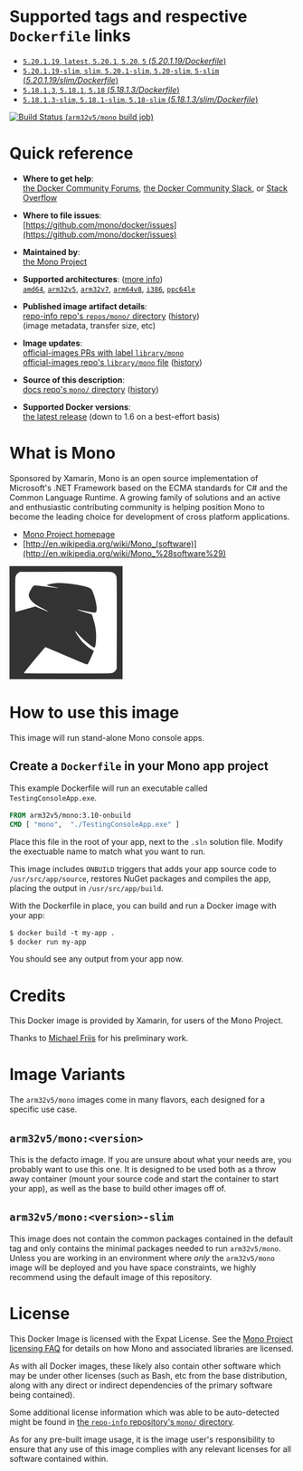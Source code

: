 <!--

********************************************************************************

WARNING:

    DO NOT EDIT "mono/README.md"

    IT IS AUTO-GENERATED

    (from the other files in "mono/" combined with a set of templates)

********************************************************************************

-->

# Supported tags and respective `Dockerfile` links

-	[`5.20.1.19`, `latest`, `5.20.1`, `5.20`, `5` (*5.20.1.19/Dockerfile*)](https://github.com/mono/docker/blob/ade499a72e7bec21a1e44810477620fbce5f812c/5.20.1.19/Dockerfile)
-	[`5.20.1.19-slim`, `slim`, `5.20.1-slim`, `5.20-slim`, `5-slim` (*5.20.1.19/slim/Dockerfile*)](https://github.com/mono/docker/blob/ade499a72e7bec21a1e44810477620fbce5f812c/5.20.1.19/slim/Dockerfile)
-	[`5.18.1.3`, `5.18.1`, `5.18` (*5.18.1.3/Dockerfile*)](https://github.com/mono/docker/blob/43bc89890efbb96e059cda9f690ba13c9ae8e386/5.18.1.3/Dockerfile)
-	[`5.18.1.3-slim`, `5.18.1-slim`, `5.18-slim` (*5.18.1.3/slim/Dockerfile*)](https://github.com/mono/docker/blob/bbd1369006147ff0c2363897d0e651f2efed29b0/5.18.1.3/slim/Dockerfile)

[![Build Status](https://doi-janky.infosiftr.net/job/multiarch/job/arm32v5/job/mono/badge/icon) (`arm32v5/mono` build job)](https://doi-janky.infosiftr.net/job/multiarch/job/arm32v5/job/mono/)

# Quick reference

-	**Where to get help**:  
	[the Docker Community Forums](https://forums.docker.com/), [the Docker Community Slack](https://blog.docker.com/2016/11/introducing-docker-community-directory-docker-community-slack/), or [Stack Overflow](https://stackoverflow.com/search?tab=newest&q=docker)

-	**Where to file issues**:  
	[https://github.com/mono/docker/issues](https://github.com/mono/docker/issues)

-	**Maintained by**:  
	[the Mono Project](https://github.com/mono/docker)

-	**Supported architectures**: ([more info](https://github.com/docker-library/official-images#architectures-other-than-amd64))  
	[`amd64`](https://hub.docker.com/r/amd64/mono/), [`arm32v5`](https://hub.docker.com/r/arm32v5/mono/), [`arm32v7`](https://hub.docker.com/r/arm32v7/mono/), [`arm64v8`](https://hub.docker.com/r/arm64v8/mono/), [`i386`](https://hub.docker.com/r/i386/mono/), [`ppc64le`](https://hub.docker.com/r/ppc64le/mono/)

-	**Published image artifact details**:  
	[repo-info repo's `repos/mono/` directory](https://github.com/docker-library/repo-info/blob/master/repos/mono) ([history](https://github.com/docker-library/repo-info/commits/master/repos/mono))  
	(image metadata, transfer size, etc)

-	**Image updates**:  
	[official-images PRs with label `library/mono`](https://github.com/docker-library/official-images/pulls?q=label%3Alibrary%2Fmono)  
	[official-images repo's `library/mono` file](https://github.com/docker-library/official-images/blob/master/library/mono) ([history](https://github.com/docker-library/official-images/commits/master/library/mono))

-	**Source of this description**:  
	[docs repo's `mono/` directory](https://github.com/docker-library/docs/tree/master/mono) ([history](https://github.com/docker-library/docs/commits/master/mono))

-	**Supported Docker versions**:  
	[the latest release](https://github.com/docker/docker-ce/releases/latest) (down to 1.6 on a best-effort basis)

# What is Mono

Sponsored by Xamarin, Mono is an open source implementation of Microsoft's .NET Framework based on the ECMA standards for C# and the Common Language Runtime. A growing family of solutions and an active and enthusiastic contributing community is helping position Mono to become the leading choice for development of cross platform applications.

-	[Mono Project homepage](http://www.mono-project.com/)
-	[http://en.wikipedia.org/wiki/Mono_(software)](http://en.wikipedia.org/wiki/Mono_%28software%29)

![logo](https://raw.githubusercontent.com/docker-library/docs/7413e5cdbaae1016411b9fc20950dd913a799e2c/mono/logo.png)

# How to use this image

This image will run stand-alone Mono console apps.

## Create a `Dockerfile` in your Mono app project

This example Dockerfile will run an executable called `TestingConsoleApp.exe`.

```dockerfile
FROM arm32v5/mono:3.10-onbuild
CMD [ "mono",  "./TestingConsoleApp.exe" ]
```

Place this file in the root of your app, next to the `.sln` solution file. Modify the exectuable name to match what you want to run.

This image includes `ONBUILD` triggers that adds your app source code to `/usr/src/app/source`, restores NuGet packages and compiles the app, placing the output in `/usr/src/app/build`.

With the Dockerfile in place, you can build and run a Docker image with your app:

```console
$ docker build -t my-app .
$ docker run my-app
```

You should see any output from your app now.

# Credits

This Docker image is provided by Xamarin, for users of the Mono Project.

Thanks to [Michael Friis](http://friism.com/) for his preliminary work.

# Image Variants

The `arm32v5/mono` images come in many flavors, each designed for a specific use case.

## `arm32v5/mono:<version>`

This is the defacto image. If you are unsure about what your needs are, you probably want to use this one. It is designed to be used both as a throw away container (mount your source code and start the container to start your app), as well as the base to build other images off of.

## `arm32v5/mono:<version>-slim`

This image does not contain the common packages contained in the default tag and only contains the minimal packages needed to run `arm32v5/mono`. Unless you are working in an environment where *only* the `arm32v5/mono` image will be deployed and you have space constraints, we highly recommend using the default image of this repository.

# License

This Docker Image is licensed with the Expat License. See the [Mono Project licensing FAQ](http://www.mono-project.com/docs/faq/licensing/) for details on how Mono and associated libraries are licensed.

As with all Docker images, these likely also contain other software which may be under other licenses (such as Bash, etc from the base distribution, along with any direct or indirect dependencies of the primary software being contained).

Some additional license information which was able to be auto-detected might be found in [the `repo-info` repository's `mono/` directory](https://github.com/docker-library/repo-info/tree/master/repos/mono).

As for any pre-built image usage, it is the image user's responsibility to ensure that any use of this image complies with any relevant licenses for all software contained within.
